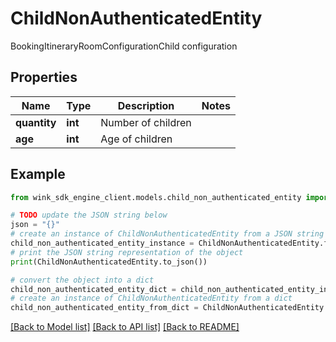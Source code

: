 # ChildNonAuthenticatedEntity

BookingItineraryRoomConfigurationChild configuration

## Properties

Name | Type | Description | Notes
------------ | ------------- | ------------- | -------------
**quantity** | **int** | Number of children | 
**age** | **int** | Age of children | 

## Example

```python
from wink_sdk_engine_client.models.child_non_authenticated_entity import ChildNonAuthenticatedEntity

# TODO update the JSON string below
json = "{}"
# create an instance of ChildNonAuthenticatedEntity from a JSON string
child_non_authenticated_entity_instance = ChildNonAuthenticatedEntity.from_json(json)
# print the JSON string representation of the object
print(ChildNonAuthenticatedEntity.to_json())

# convert the object into a dict
child_non_authenticated_entity_dict = child_non_authenticated_entity_instance.to_dict()
# create an instance of ChildNonAuthenticatedEntity from a dict
child_non_authenticated_entity_from_dict = ChildNonAuthenticatedEntity.from_dict(child_non_authenticated_entity_dict)
```
[[Back to Model list]](../README.md#documentation-for-models) [[Back to API list]](../README.md#documentation-for-api-endpoints) [[Back to README]](../README.md)


